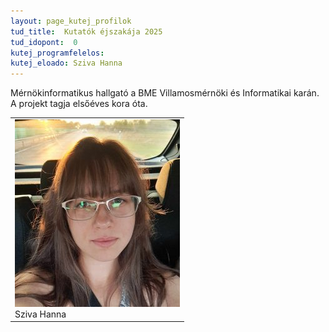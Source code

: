 ```yaml
---
layout: page_kutej_profilok
tud_title:  Kutatók éjszakája 2025
tud_idopont:  0
kutej_programfelelos: 
kutej_eloado: Sziva Hanna
---
```


Mérnökinformatikus hallgató a BME Villamosmérnöki és Informatikai karán. A projekt tagja elsőéves kora óta.

<table class="picture">
<tr>
<td>

<div class="gallery">
    <img src="images/Sziva Hanna.jpg" max-width="250" max-height="200">
  <div class="desc">Sziva Hanna</div>
</div>

</td>
</tr>
</table>
